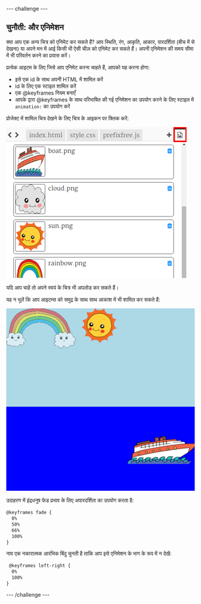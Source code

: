 --- challenge ---
## चुनौती: और एनिमेशन

क्या आप एक अन्य चित्र को एनिमेट कर सकते हैं? आप स्थिति, रंग, आकृति, आकार, पारदर्शिता (बीच में से देखना) या अपने मन में आई किसी भी ऐसी चीज़ को एनिमेट कर सकते हैं। अपनी एनिमेशन की समय सीमा में भी परिवर्तन करने का प्रयास करें। 

प्रत्येक आइटम के लिए जिसे आप एनिमेट करना चाहते हैं, आपको यह करना होगा:

+ इसे एक id के साथ अपनी HTML में शामिल करें 
+ id के लिए एक स्टाइल शामिल करें
+ एक @keyframes नियम बनाएँ
+ आपके द्वारा @keyframes के साथ परिभाषित की गई एनिमेशन का उपयोग करने के लिए स्टाइल में `animation:` का उपयोग करें 

प्रोजेक्ट में शामिल चित्र देखने के लिए चित्र के आइकन पर क्लिक करें:

![screenshot](images/sunrise-images.png)

यदि आप चाहें तो अपने स्वयं के चित्र भी अपलोड कर सकते हैं। 

यह न भूलें कि आप आइटम्स को समुद्र के साथ साथ आकाश में भी शामिल कर सकते हैं:

![screenshot](images/sunrise-boat.png)

उदाहरण में इंद्रधनुष फेड प्रभाव के लिए अपारदर्शिता का उपयोग करता है:

```
@keyframes fade {
  0%  
  50% 
  66% 
  100%  
}
```

नाव एक नकारात्मक आरंभिक बिंदु चुनती है ताकि आप इसे एनिमेशन के भाग के रूप में न देखें:

```
 @keyframes left-right {
  0%   
  100% 
}
```




--- /challenge ---